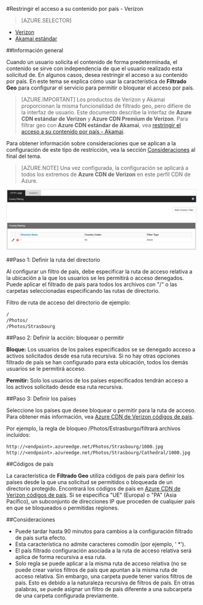 <properties
    pageTitle="Restringir el acceso a su contenido de Azure CDN por país | Microsoft Azure"
    description="Obtenga información sobre cómo restringir el acceso a su contenido de Azure CDN con la característica de filtrado Geo."
    services="cdn"
    documentationCenter=""
    authors="camsoper, rli"
    manager="erikre"
    editor=""/>

<tags
    ms.service="cdn"
    ms.workload="tbd"
    ms.tgt_pltfrm="na"
    ms.devlang="na"
    ms.topic="article"
    ms.date="10/13/2016"
    ms.author="casoper"/>

#<a name="restrict-access-to-your-content-by-country---verizon"></a>Restringir el acceso a su contenido por país - Verizon

> [AZURE.SELECTOR]
- [Verizon](cdn-restrict-access-by-country.md)
- [Akamai estándar](cdn-restrict-access-by-country-akamai.md)

##<a name="overview"></a>Información general

Cuando un usuario solicita el contenido de forma predeterminada, el contenido se sirve con independencia de que el usuario realizado esta solicitud de. En algunos casos, desea restringir el acceso a su contenido por país. En este tema se explica cómo usar la característica de **Filtrado Geo** para configurar el servicio para permitir o bloquear el acceso por país.

> [AZURE.IMPORTANT] Los productos de Verizon y Akamai proporcionan la misma funcionalidad de filtrado geo, pero difiere de la interfaz de usuario. Este documento describe la interfaz de **Azure CDN estándar de Verizon** y **Azure CDN Premium de Verizon**. Para filtrar geo con **Azure CDN estándar de Akamai**, vea [restringir el acceso a su contenido por país - Akamai](cdn-restrict-access-by-country-akamai.md).

Para obtener información sobre consideraciones que se aplican a la configuración de este tipo de restricción, vea la sección [Consideraciones](cdn-restrict-access-by-country.md#considerations) al final del tema.  

>[AZURE.NOTE] Una vez configurada, la configuración se aplicará a todos los extremos de **Azure CDN de Verizon** en este perfil CDN de Azure.

![Filtrado de país](./media/cdn-filtering/cdn-country-filtering.png)

##<a name="step-1-define-the-directory-path"></a>Paso 1: Definir la ruta del directorio

Al configurar un filtro de país, debe especificar la ruta de acceso relativa a la ubicación a la que los usuarios se les permitirá o acceso denegados. Puede aplicar el filtrado de país para todos los archivos con "/" o las carpetas seleccionadas especificando las rutas de directorio.

Filtro de ruta de acceso del directorio de ejemplo:

    /                                 
    /Photos/
    /Photos/Strasbourg

##<a name="step-2-define-the-action-block-or-allow"></a>Paso 2: Definir la acción: bloquear o permitir

**Bloque:** Los usuarios de los países especificados se se denegado acceso a activos solicitados desde esa ruta recursiva. Si no hay otras opciones filtrado de país se han configurado para esta ubicación, todos los demás usuarios se le permitirá acceso.

**Permitir:** Solo los usuarios de los países especificados tendrán acceso a los activos solicitado desde esa ruta recursiva.

##<a name="step-3-define-the-countries"></a>Paso 3: Definir los países

Seleccione los países que desee bloquear o permitir para la ruta de acceso. Para obtener más información, vea [Azure CDN de Verizon códigos de país](https://msdn.microsoft.com/library/mt761717.aspx).

Por ejemplo, la regla de bloqueo /Photos/Estrasburgo/filtrará archivos incluidos:

    http://<endpoint>.azureedge.net/Photos/Strasbourg/1000.jpg
    http://<endpoint>.azureedge.net/Photos/Strasbourg/Cathedral/1000.jpg


##<a name="country-codes"></a>Códigos de país

La característica de **Filtrado Geo** utiliza códigos de país para definir los países desde la que una solicitud se permitidos o bloqueada de un directorio protegido. Encontrará los códigos de país en [Azure CDN de Verizon códigos de país](https://msdn.microsoft.com/library/mt761717.aspx). Si se especifica "UE" (Europa) o "PA" (Asia Pacífico), un subconjunto de direcciones IP que proceden de cualquier país en que se bloqueados o permitidas regiones.


##<a id="considerations"></a>Consideraciones

- Puede tardar hasta 90 minutos para cambios a la configuración filtrado de país surta efecto.
- Esta característica no admite caracteres comodín (por ejemplo, ' *').
- El país filtrado configuración asociada a la ruta de acceso relativa será aplica de forma recursiva a esa ruta.
- Solo regla se puede aplicar a la misma ruta de acceso relativa (no se puede crear varios filtros de país que apuntan a la misma ruta de acceso relativa. Sin embargo, una carpeta puede tener varios filtros de país. Esto es debido a la naturaleza recursiva de filtros de país. En otras palabras, se puede asignar un filtro de país diferente a una subcarpeta de una carpeta configurada previamente.
